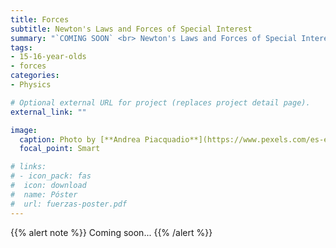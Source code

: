 ```yaml
---
title: Forces
subtitle: Newton's Laws and Forces of Special Interest
summary: "`COMING SOON` <br> Newton's Laws and Forces of Special Interest."
tags:
- 15-16-year-olds
- forces
categories:
- Physics

# Optional external URL for project (replaces project detail page).
external_link: ""

image:
  caption: Photo by [**Andrea Piacquadio**](https://www.pexels.com/es-es/@olly) on [Pexels](https://www.pexels.com/es-es/)
  focal_point: Smart

# links:
# - icon_pack: fas
#  icon: download
#  name: Póster
#  url: fuerzas-poster.pdf
---
```


{{% alert note %}}
Coming soon...
{{% /alert %}}